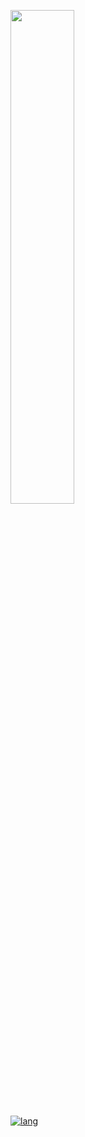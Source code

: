 <p align="left">
  <img src="https://64.media.tumblr.com/047e6fe6b0d97a256c4ec4f4e3f49092/tumblr_ngjuq8CzFH1u59cglo1_500.gifv" width="45%" >
</p>

[![lang](https://github-readme-stats.vercel.app/api/top-langs/?username=Yukii2k&layout=compact&theme=dracula)](https://github.com/Yukii2k/)
